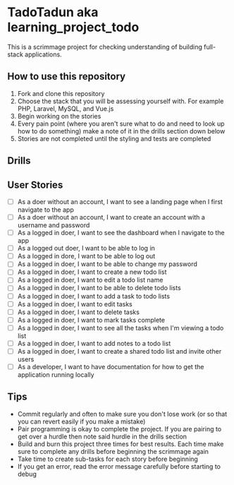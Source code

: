 # TadoTadun aka learning_project_todo

This is a scrimmage project for checking understanding of building full-stack applications.

## How to use this repository

1. Fork and clone this repository
1. Choose the stack that you will be assessing yourself with. For example PHP, Laravel, MySQL, and Vue.js
1. Begin working on the stories
1. Every pain point (where you aren't sure what to do and need to look up how to do something) make a note of it in the drills section down below
1. Stories are not completed until the styling and tests are completed

## Drills

<!-- Example Drill -->
<!-- * [ ] Using bcrypt to hash passwords before storing them in the database -->

## User Stories

* [ ] As a doer without an account, I want to see a landing page when I first navigate to the app
* [ ] As a doer without an account, I want to create an account with a username and password
* [ ] As a logged in doer, I want to see the dashboard when I navigate to the app
* [ ] As a logged out doer, I want to be able to log in
* [ ] As a logged in dore, I want to be able to log out
* [ ] As a logged in doer, I want to be able to change my password
* [ ] As a logged in doer, I want to create a new todo list
* [ ] As a logged in doer, I want to edit a todo list name
* [ ] As a logged in doer, I want to be able to delete todo lists
* [ ] As a logged in doer, I want to add a task to todo lists
* [ ] As a logged in doer, I want to edit tasks
* [ ] As a logged in doer, I want to delete tasks
* [ ] As a logged in doer, I want to mark tasks complete
* [ ] As a logged in doer, I want to see all the tasks when I'm viewing a todo list
* [ ] As a logged in doer, I want to add notes to a todo list
* [ ] As a logged in doer, I want to create a shared todo list and invite other users
* [ ] As a developer, I want to have documentation for how to get the application running locally

## Tips

* Commit regularly and often to make sure you don't lose work (or so that you can revert easily if you make a mistake)
* Pair programming is okay to complete the project. If you are pairing to get over a hurdle then note said hurdle in the drills section
* Build and burn this project three times for best results. Each time make sure to complete any drills before beginning the scrimmage again
* Take time to create sub-tasks for each story before beginning
* If you get an error, read the error message carefully before starting to debug
